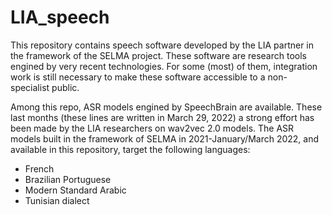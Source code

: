# LIA_speech

This repository contains speech software developed by the LIA partner in the framework of the SELMA project.
These software are research tools engined by very recent technologies. 
For some (most) of them, integration work is still necessary to make these software accessible to a non-specialist public.

Among this repo, ASR models engined by SpeechBrain are available. These last months (these lines are written in March 29, 2022) a strong effort has been made by the LIA researchers on wav2vec 2.0 models.
The ASR models built in the framework of SELMA in 2021-January/March 2022, and available in this repository, target the following languages:
- French 
- Brazilian Portuguese
- Modern Standard Arabic
- Tunisian dialect
